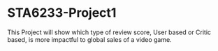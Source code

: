 # STA6233-Project1

This Project will show which type of review score, User based or Critic based, is more impactful to global sales of a video game. 

